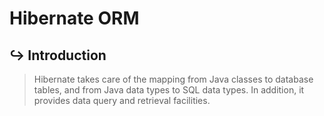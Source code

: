 # Hibernate ORM

## ↪  Introduction

> Hibernate takes care of the mapping from Java classes to database tables, and
> from Java data types to SQL data types. In addition, it provides data query
> and retrieval facilities.
